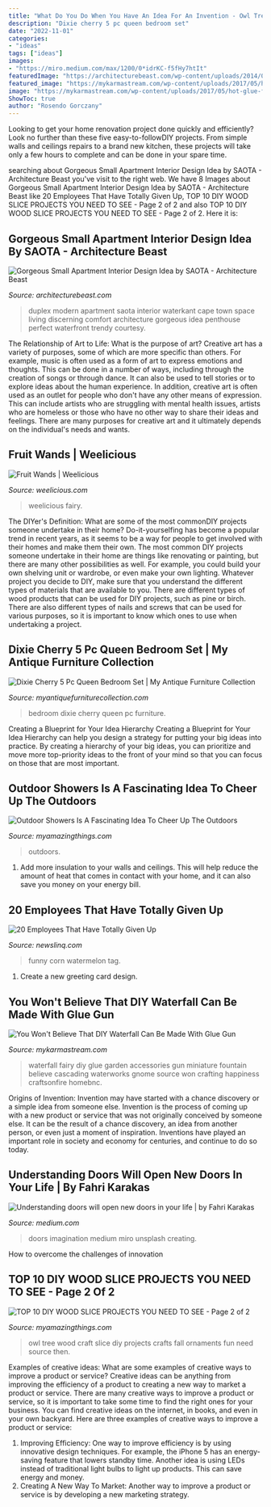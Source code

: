 ```yaml
---
title: "What Do You Do When You Have An Idea For An Invention - Owl Tree Wood Craft Slice Diy Projects Crafts Fall Ornaments Fun Need Source Then"
description: "Dixie cherry 5 pc queen bedroom set"
date: "2022-11-01"
categories:
- "ideas"
tags: ["ideas"]
images:
- "https://miro.medium.com/max/1200/0*idrKC-f5fHy7htIt"
featuredImage: "https://architecturebeast.com/wp-content/uploads/2014/03/Gorgeous_Small_Apartment_Interior_Design_Idea_by_SAOTA_featured_on_Architecture_Beast_09.jpg"
featured_image: "https://mykarmastream.com/wp-content/uploads/2017/05/hot-glue-fountain-4.jpg"
image: "https://mykarmastream.com/wp-content/uploads/2017/05/hot-glue-fountain-4.jpg"
ShowToc: true
author: "Rosendo Gorczany"
---
```



Looking to get your home renovation project done quickly and efficiently? Look no further than these five easy-to-followDIY projects. From simple walls and ceilings repairs to a brand new kitchen, these projects will take only a few hours to complete and can be done in your spare time.

	

		
searching about Gorgeous Small Apartment Interior Design Idea by SAOTA - Architecture Beast you've visit to the right web. We have 8 Images about Gorgeous Small Apartment Interior Design Idea by SAOTA - Architecture Beast like 20 Employees That Have Totally Given Up, TOP 10 DIY WOOD SLICE PROJECTS YOU NEED TO SEE - Page 2 of 2 and also TOP 10 DIY WOOD SLICE PROJECTS YOU NEED TO SEE - Page 2 of 2. Here it is:
		
    
## Gorgeous Small Apartment Interior Design Idea By SAOTA - Architecture Beast

<img loading=lazy src="https://architecturebeast.com/wp-content/uploads/2014/03/Gorgeous_Small_Apartment_Interior_Design_Idea_by_SAOTA_featured_on_Architecture_Beast_09.jpg" onerror="this.onerror=null;this.src='https://tse1.mm.bing.net/th?id=OIP.hTEtajFsx496QgjoY0L02AHaLH&amp;pid=15.1';" alt="Gorgeous Small Apartment Interior Design Idea by SAOTA - Architecture Beast">

_Source: architecturebeast.com_

>duplex modern apartment saota interior waterkant cape town space living discerning comfort architecture gorgeous idea penthouse perfect waterfront trendy courtesy. 

	

The Relationship of Art to Life: What is the purpose of art?
Creative art has a variety of purposes, some of which are more specific than others. For example, music is often used as a form of art to express emotions and thoughts. This can be done in a number of ways, including through the creation of songs or through dance. It can also be used to tell stories or to explore ideas about the human experience. In addition, creative art is often used as an outlet for people who don't have any other means of expression. This can include artists who are struggling with mental health issues, artists who are homeless or those who have no other way to share their ideas and feelings. There are many purposes for creative art and it ultimately depends on the individual's needs and wants.

    
## Fruit Wands | Weelicious

<img loading=lazy src="https://weelicious.com/imager/weelicious_com/wp-content/uploads/2012/03/Fruit-Wands_4bc69d0481021c299b9329d2b470c61d.jpg" onerror="this.onerror=null;this.src='https://tse1.mm.bing.net/th?id=OIP.5CwfPEMPv1X_bMk9ahcYhwHaJ4&amp;pid=15.1';" alt="Fruit Wands | Weelicious">

_Source: weelicious.com_

>weelicious fairy. 

	

The DIYer's Definition: What are some of the most commonDIY projects someone undertake in their home?
Do-it-yourselfing has become a popular trend in recent years, as it seems to be a way for people to get involved with their homes and make them their own. The most common DIY projects someone undertake in their home are things like renovating or painting, but there are many other possibilities as well. For example, you could build your own shelving unit or wardrobe, or even make your own lighting.
Whatever project you decide to DIY, make sure that you understand the different types of materials that are available to you. There are different types of wood products that can be used for DIY projects, such as pine or birch. There are also different types of nails and screws that can be used for various purposes, so it is important to know which ones to use when undertaking a project.

    
## Dixie Cherry 5 Pc Queen Bedroom Set | My Antique Furniture Collection

<img loading=lazy src="https://d29jd5m3t61t9.cloudfront.net/myantiquefurniturecollection.com/images/fbfiles/images/2016_08_15_002_012_v_1472135428.JPG" onerror="this.onerror=null;this.src='https://tse3.mm.bing.net/th?id=OIP.b1GsPJWnPs_B3ZQCtuUapAHaJ4&amp;pid=15.1';" alt="Dixie Cherry 5 Pc Queen Bedroom Set | My Antique Furniture Collection">

_Source: myantiquefurniturecollection.com_

>bedroom dixie cherry queen pc furniture. 

	

Creating a Blueprint for Your Idea Hierarchy
Creating a Blueprint for Your Idea Hierarchy can help you design a strategy for putting your big ideas into practice. By creating a hierarchy of your big ideas, you can prioritize and move more top-priority ideas to the front of your mind so that you can focus on those that are most important.

    
## Outdoor Showers Is A Fascinating Idea To Cheer Up The Outdoors

<img loading=lazy src="https://myamazingthings.com/wp-content/uploads/2017/06/outdoor-shower-2.jpg" onerror="this.onerror=null;this.src='https://tse3.mm.bing.net/th?id=OIP.fT2hJ4CIlciRRf8dTH_wMgHaLJ&amp;pid=15.1';" alt="Outdoor Showers Is A Fascinating Idea To Cheer Up The Outdoors">

_Source: myamazingthings.com_

>outdoors. 

	

1. Add more insulation to your walls and ceilings. This will help reduce the amount of heat that comes in contact with your home, and it can also save you money on your energy bill.

    
## 20 Employees That Have Totally Given Up

<img loading=lazy src="http://www.newslinq.com/wp-content/uploads/2014/08/funny-watermelon-corn-price-tag.jpg" onerror="this.onerror=null;this.src='https://tse3.mm.bing.net/th?id=OIP.n3aphIP_6YoHGH08as4hgAHaJ7&amp;pid=15.1';" alt="20 Employees That Have Totally Given Up">

_Source: newslinq.com_

>funny corn watermelon tag. 

	

1. Create a new greeting card design.

    
## You Won&#039;t Believe That DIY Waterfall Can Be Made With Glue Gun

<img loading=lazy src="https://mykarmastream.com/wp-content/uploads/2017/05/hot-glue-fountain-4.jpg" onerror="this.onerror=null;this.src='https://tse3.mm.bing.net/th?id=OIP.H923xTPP4rZbmP_xwHYsNgHaJ4&amp;pid=15.1';" alt="You Won&#039;t Believe That DIY Waterfall Can Be Made With Glue Gun">

_Source: mykarmastream.com_

>waterfall fairy diy glue garden accessories gun miniature fountain believe cascading waterworks gnome source won crafting happiness craftsonfire homebnc. 

	

Origins of Invention: Invention may have started with a chance discovery or a simple idea from someone else.
Invention is the process of coming up with a new product or service that was not originally conceived by someone else. It can be the result of a chance discovery, an idea from another person, or even just a moment of inspiration. Inventions have played an important role in society and economy for centuries, and continue to do so today.

    
## Understanding Doors Will Open New Doors In Your Life | By Fahri Karakas

<img loading=lazy src="https://miro.medium.com/max/1200/0*idrKC-f5fHy7htIt" onerror="this.onerror=null;this.src='https://tse4.mm.bing.net/th?id=OIP.S9JUrwu403DWe5OjIqi9mAHaLF&amp;pid=15.1';" alt="Understanding doors will open new doors in your life | by Fahri Karakas">

_Source: medium.com_

>doors imagination medium miro unsplash creating. 

	

How to overcome the challenges of innovation
 

    
## TOP 10 DIY WOOD SLICE PROJECTS YOU NEED TO SEE - Page 2 Of 2

<img loading=lazy src="http://myamazingthings.com/wp-content/uploads/2017/02/diy10.jpg" onerror="this.onerror=null;this.src='https://tse3.mm.bing.net/th?id=OIP.jsPxLpUiRmIAbG-P75EWIQHaKG&amp;pid=15.1';" alt="TOP 10 DIY WOOD SLICE PROJECTS YOU NEED TO SEE - Page 2 of 2">

_Source: myamazingthings.com_

>owl tree wood craft slice diy projects crafts fall ornaments fun need source then. 

	

Examples of creative ideas: What are some examples of creative ways to improve a product or service?
Creative ideas can be anything from improving the efficiency of a product to creating a new way to market a product or service. There are many creative ways to improve a product or service, so it is important to take some time to find the right ones for your business. You can find creative ideas on the internet, in books, and even in your own backyard. Here are three examples of creative ways to improve a product or service: 
1. Improving Efficiency: One way to improve efficiency is by using innovative design techniques. For example, the iPhone 5 has an energy-saving feature that lowers standby time. Another idea is using LEDs instead of traditional light bulbs to light up products. This can save energy and money. 
2. Creating A New Way To Market: Another way to improve a product or service is by developing a new marketing strategy.

